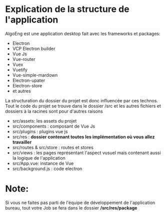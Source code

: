 # Explication de la structure de l'application

AlgoEng est une application desktop fait avec les frameworks et packages: 
   - Electron
   - VCP Electron builder
   - Vue Js
   - Vue-router
   - Vuex
   - Vuetify
   - Vue-simple-mardown
   - Electron-upater
   - Electron-store
   - et autres

La structuration du dossier du projet est donc influencée par ces technos.
Tout le code du projet se trouve dans le dossier /src et les autres fichiers et dossiers à la racines sont pour d'autres raisons
   - src/assets: les assets du projet
   - src/components :  composant de Vue Js
   - src/plugins : plugins vue js
   - src/res : **dossier contenant toutes les implémentation où vous allez travailler**
   - src/routes & src/store : routes et stores
   - src/views : les pages représentant l'aspect vusuel mais contenant aussi la logique de l'application
   - src/App.vue: instance de Vue
   - src/background.js : code electron

# Note: 
Si vous ne faites pas parti de l'équipe de développement de l'application bureau, tout votre Job se fera dans le dossier **/src/res/package**